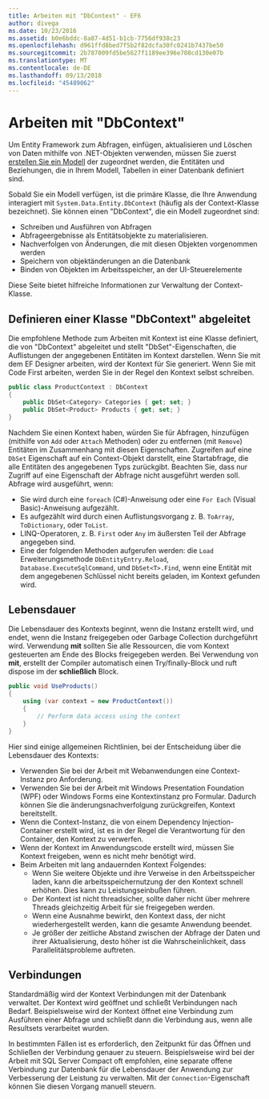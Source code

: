 ```yaml
---
title: Arbeiten mit "DbContext" - EF6
author: divega
ms.date: 10/23/2016
ms.assetid: b0e6bddc-8a87-4d51-b1cb-7756df938c23
ms.openlocfilehash: d961ffd8bed7f5b2f82dcfa30fc0241b7437be50
ms.sourcegitcommit: 2b787009fd5be5627f1189ee396e708cd130e07b
ms.translationtype: MT
ms.contentlocale: de-DE
ms.lasthandoff: 09/13/2018
ms.locfileid: "45489062"
---
```

# <a name="working-with-dbcontext"></a>Arbeiten mit "DbContext"

Um Entity Framework zum Abfragen, einfügen, aktualisieren und Löschen von Daten mithilfe von .NET-Objekten verwenden, müssen Sie zuerst [erstellen Sie ein Modell](~/ef6/modeling/index.md) der zugeordnet werden, die Entitäten und Beziehungen, die in Ihrem Modell, Tabellen in einer Datenbank definiert sind.

Sobald Sie ein Modell verfügen, ist die primäre Klasse, die Ihre Anwendung interagiert mit `System.Data.Entity.DbContext` (häufig als der Context-Klasse bezeichnet). Sie können einen "DbContext", die ein Modell zugeordnet sind:
- Schreiben und Ausführen von Abfragen   
- Abfrageergebnisse als Entitätsobjekte zu materialisieren.
- Nachverfolgen von Änderungen, die mit diesen Objekten vorgenommen werden
- Speichern von objektänderungen an die Datenbank
- Binden von Objekten im Arbeitsspeicher, an der UI-Steuerelemente

Diese Seite bietet hilfreiche Informationen zur Verwaltung der Context-Klasse.  

## <a name="defining-a-dbcontext-derived-class"></a>Definieren einer Klasse "DbContext" abgeleitet  

Die empfohlene Methode zum Arbeiten mit Kontext ist eine Klasse definiert, die von "DbContext" abgeleitet und stellt "DbSet"-Eigenschaften, die Auflistungen der angegebenen Entitäten im Kontext darstellen. Wenn Sie mit dem EF Designer arbeiten, wird der Kontext für Sie generiert. Wenn Sie mit Code First arbeiten, werden Sie in der Regel den Kontext selbst schreiben.  

``` csharp
public class ProductContext : DbContext
{
    public DbSet<Category> Categories { get; set; }
    public DbSet<Product> Products { get; set; }
}
```  

Nachdem Sie einen Kontext haben, würden Sie für Abfragen, hinzufügen (mithilfe von `Add` oder `Attach` Methoden) oder zu entfernen (mit `Remove`) Entitäten im Zusammenhang mit diesen Eigenschaften. Zugreifen auf eine `DbSet` Eigenschaft auf ein Context-Objekt darstellt, eine Startabfrage, die alle Entitäten des angegebenen Typs zurückgibt. Beachten Sie, dass nur Zugriff auf eine Eigenschaft der Abfrage nicht ausgeführt werden soll. Abfrage wird ausgeführt, wenn:  

- Sie wird durch eine `foreach` (C#)-Anweisung oder eine `For Each` (Visual Basic)-Anweisung aufgezählt.  
- Es aufgezählt wird durch einen Auflistungsvorgang z. B. `ToArray`, `ToDictionary`, oder `ToList`.  
- LINQ-Operatoren, z. B. `First` oder `Any` im äußersten Teil der Abfrage angegeben sind.  
- Eine der folgenden Methoden aufgerufen werden: die `Load` Erweiterungsmethode `DbEntityEntry.Reload`, `Database.ExecuteSqlCommand`, und `DbSet<T>.Find`, wenn eine Entität mit dem angegebenen Schlüssel nicht bereits geladen, im Kontext gefunden wird.  

## <a name="lifetime"></a>Lebensdauer  

Die Lebensdauer des Kontexts beginnt, wenn die Instanz erstellt wird, und endet, wenn die Instanz freigegeben oder Garbage Collection durchgeführt wird. Verwendung **mit** sollten Sie alle Ressourcen, die vom Kontext gesteuerten am Ende des Blocks freigegeben werden. Bei Verwendung von **mit**, erstellt der Compiler automatisch einen Try/finally-Block und ruft dispose im der **schließlich** Block.  

``` csharp
public void UseProducts()
{
    using (var context = new ProductContext())
    {     
        // Perform data access using the context
    }
}
```  

Hier sind einige allgemeinen Richtlinien, bei der Entscheidung über die Lebensdauer des Kontexts:  

- Verwenden Sie bei der Arbeit mit Webanwendungen eine Context-Instanz pro Anforderung.  
- Verwenden Sie bei der Arbeit mit Windows Presentation Foundation (WPF) oder Windows Forms eine Kontextinstanz pro Formular. Dadurch können Sie die änderungsnachverfolgung zurückgreifen, Kontext bereitstellt.  
- Wenn die Context-Instanz, die von einem Dependency Injection-Container erstellt wird, ist es in der Regel die Verantwortung für den Container, den Kontext zu verwerfen.
- Wenn der Kontext im Anwendungscode erstellt wird, müssen Sie Kontext freigeben, wenn es nicht mehr benötigt wird.  
- Beim Arbeiten mit lang andauernden Kontext Folgendes:  
    - Wenn Sie weitere Objekte und ihre Verweise in den Arbeitsspeicher laden, kann die arbeitsspeichernutzung der den Kontext schnell erhöhen. Dies kann zu Leistungseinbußen führen.  
    - Der Kontext ist nicht threadsicher, sollte daher nicht über mehrere Threads gleichzeitig Arbeit für sie freigegeben werden.
    - Wenn eine Ausnahme bewirkt, den Kontext dass, der nicht wiederhergestellt werden, kann die gesamte Anwendung beendet.  
    - Je größer der zeitliche Abstand zwischen der Abfrage der Daten und ihrer Aktualisierung, desto höher ist die Wahrscheinlichkeit, dass Parallelitätsprobleme auftreten.  

## <a name="connections"></a>Verbindungen  

Standardmäßig wird der Kontext Verbindungen mit der Datenbank verwaltet. Der Kontext wird geöffnet und schließt Verbindungen nach Bedarf. Beispielsweise wird der Kontext öffnet eine Verbindung zum Ausführen einer Abfrage und schließt dann die Verbindung aus, wenn alle Resultsets verarbeitet wurden.  

In bestimmten Fällen ist es erforderlich, den Zeitpunkt für das Öffnen und Schließen der Verbindung genauer zu steuern. Beispielsweise wird bei der Arbeit mit SQL Server Compact oft empfohlen, eine separate offene Verbindung zur Datenbank für die Lebensdauer der Anwendung zur Verbesserung der Leistung zu verwalten. Mit der `Connection`-Eigenschaft können Sie diesen Vorgang manuell steuern.  

